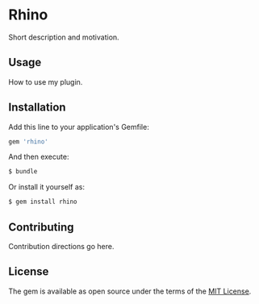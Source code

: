 # Rhino
Short description and motivation.

## Usage
How to use my plugin.

## Installation
Add this line to your application's Gemfile:

```ruby
gem 'rhino'
```

And then execute:
```bash
$ bundle
```

Or install it yourself as:
```bash
$ gem install rhino
```

## Contributing
Contribution directions go here.

## License
The gem is available as open source under the terms of the [MIT License](https://opensource.org/licenses/MIT).
